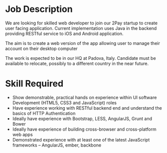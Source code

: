 Job Description
===============

We are looking for skilled web developer to join our 2Pay startup to create
user facing application. Current implementation uses Java in the backend 
providing RESTful service to iOS and Android application.

The aim is to create a web version of the app allowing user to manage their
account on their desktop computer

The work is expected to be in our HQ at Padova, Italy.  Candidate must be
available to relocate, possibly to a different country in the near future.


Skill Required
===============

* Show demonstrable, practical hands on experience within UI software Development
 (HTML5, CSS3 and JavaScript) roles
* Have experience working with RESTful backend end and understand the basics of
 HTTP Authentication
* Ideally have experience with Bootstrap, LESS, AngularJS, Grunt and Bower
* Ideally have experience of building cross-browser and cross-platform web apps
* Demonstrated experience with at least one of the latest JavaScript frameworks –
 AngularJS, ember, backbone
